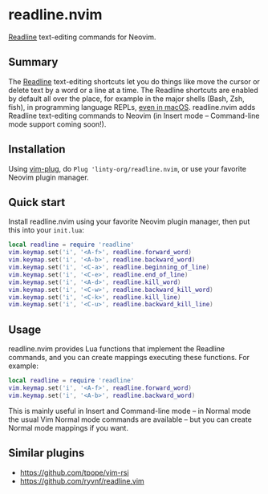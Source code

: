 # readline.nvim

[Readline](https://en.wikipedia.org/wiki/GNU_Readline) text-editing commands for Neovim.

## Summary

The [Readline](https://en.wikipedia.org/wiki/GNU_Readline) text-editing shortcuts let you do things like move the cursor or delete text by a word or a line at a time. The Readline shortcuts are enabled by default all over the place, for example in the major shells (Bash, Zsh, fish), in programming language REPLs, [even in macOS](https://support.apple.com/en-us/HT201236). readline.nvim adds Readline text-editing commands to Neovim (in Insert mode – Command-line mode support coming soon!).

## Installation

Using [vim-plug](https://github.com/junegunn/vim-plug), do `Plug 'linty-org/readline.nvim`, or use your favorite Neovim plugin manager.

## Quick start

Install readline.nvim using your favorite Neovim plugin manager, then put this into your `init.lua`:
```lua
local readline = require 'readline'
vim.keymap.set('i', '<A-f>', readline.forward_word)
vim.keymap.set('i', '<A-b>', readline.backward_word)
vim.keymap.set('i', '<C-a>', readline.beginning_of_line)
vim.keymap.set('i', '<C-e>', readline.end_of_line)
vim.keymap.set('i', '<A-d>', readline.kill_word)
vim.keymap.set('i', '<C-w>', readline.backward_kill_word)
vim.keymap.set('i', '<C-k>', readline.kill_line)
vim.keymap.set('i', '<C-u>', readline.backward_kill_line)
```

## Usage

readline.nvim provides Lua functions that implement the Readline commands, and you can create mappings executing these functions. For example:
```lua
local readline = require 'readline'
vim.keymap.set('i', '<A-f>', readline.forward_word)
vim.keymap.set('i', '<A-b>', readline.backward_word)
```
This is mainly useful in Insert and Command-line mode – in Normal mode the usual Vim Normal mode commands are available – but you can create Normal mode mappings if you want.

## Similar plugins

- https://github.com/tpope/vim-rsi
- https://github.com/ryvnf/readline.vim
